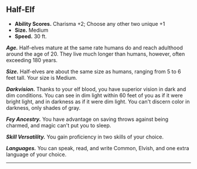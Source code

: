 ﻿## Half-Elf

- **Ability Scores.** Charisma +2; Choose any other two unique +1
- **Size.** Medium
- **Speed.** 30 ft.

***Age.*** Half-elves mature at the same rate humans do and reach adulthood around the age of 20. They live much longer than humans, however, often exceeding 180 years.

***Size.*** Half-elves are about the same size as humans, ranging from 5 to 6 feet tall. Your size is Medium.

***Darkvision.*** Thanks to your elf blood, you have superior vision in dark and dim conditions. You can see in dim light within 60 feet of you as if it were bright light, and in darkness as if it were dim light. You can't discern color in darkness, only shades of gray.

***Fey Ancestry.*** You have advantage on saving throws against being charmed, and magic can't put you to sleep.

***Skill Versatility.*** You gain proficiency in two skills of your choice.

***Languages.*** You can speak, read, and write Common, Elvish, and one extra language of your choice.

---


